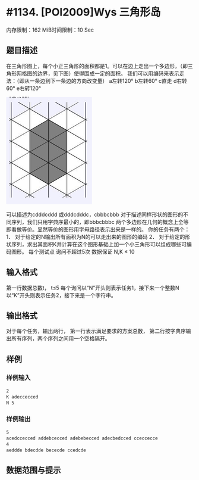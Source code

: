 # #1134. [POI2009]Wys 三角形岛

内存限制：162 MiB时间限制：10 Sec

## 题目描述

在三角形图上，每个小正三角形的面积都是1。可以在边上走出一个多边形，（即三角形网格图的边界，见下图）使得围成一定的面积。 我们可以用编码来表示走法：（即从一条边到下一条边的方向改变量） a左转120&deg; b左转60&deg; c直走 d右转60&deg; e右转120&deg;

 ![](images/1134.jpg)

可以描述为cdddcddd 或dddcdddc，cbbbcbbb 对于描述同样形状的图形的不同序列，我们只用字典序最小的，即bbbcbbbc 两个多边形在几何的概念上全等即看做等价。显然等价的图形用字母路径表示出来是一样的。 你的任务有两个： 1． 对于给定的N输出所有面积为N的可以走出来的图形的编码 2． 对于给定的形状序列，求出其面积K并计算在这个图形基础上加一个小三角形可以组成哪些可编码图形。 每个测试点 询问不超过5次 数据保证 N,K &le; 10

## 输入格式

第一行数据总数t， t&le;5 每个询问以&ldquo;N&rdquo;开头则表示任务1，接下来一个整数N 以&ldquo;K&rdquo;开头则表示任务2，接下来是一个字符串。

## 输出格式

对于每个任务，输出两行， 第一行表示满足要求的方案总数， 第二行按字典序输出所有序列，两个序列之间用一个空格隔开。

## 样例

### 样例输入

    
    2
    K adeccecced
    N 5
    

### 样例输出

    
    5
    acedccecced addebcecced adebebecced adecbedcced cceccecce
    4
    aeddde bdecdde bececde ccedcde
    

## 数据范围与提示
